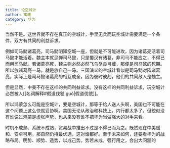 ```yaml
---
title: 论空城计
author: 寓庸
category: 华为
---
```

当然不是。这世界就不存在真正的空城计，手里无兵而玩空城计需要满足一个条件，双方有共同的利益诉求。

例如司马懿诸葛亮，司马懿明知空城一座，但就是不可能进攻，因为诸葛亮活着司马懿才能活着。魏主本就忌惮司马懿，只是蜀汉有诸葛，非司马不能应之，不得已而用司马懿。若诸葛亮死，魏主则必然必然飞鸟尽良弓藏，那便是司马懿的死期。所以放诸葛亮一马，就是放自己一马。三国演义的空城计看似是司马懿对阵诸葛亮，实际上是司马懿诸葛亮的相互成全，因为彼时彼刻，他们的共同敌人是魏主。

但是显然，中美不存在这样的共同利益诉求。没有这样的共同利益诉求，玩空城计必然被人[[名词解释#假道伐虢 guó|假道伐虢]]。

所以鸿蒙怎么可能是空城计，要是空城计，那等于给人送人头啊，美国也不可能在这个问题上这么快就妥协啊。美国无论从政治和科技上，内行都太多了，但貌似没有谁说过鸿蒙是虚张声势，也从来没有谁不把华为当做强大的对手来看。

时机不成熟、系统不成熟，贸易战中推出不过是不得已而为之。既然现在中美缓和、安卓可用，那自然仍持最优选，这对谁都好。至于未来如何，还要看华为的战略布局。明势、顺势、造势，以成己势。势若未成，强行用之，会出大问题的